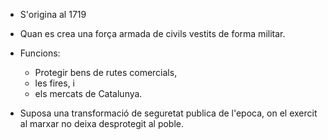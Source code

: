 - S'origina al 1719
- Quan es crea una força armada de civils vestits de forma militar.

- Funcions:
	- Protegir bens de rutes comercials, 
	- les fires, i
	- els mercats de Catalunya.

- Suposa una transformació de seguretat publica de l'epoca, on el exercit al marxar no deixa desprotegit al poble.